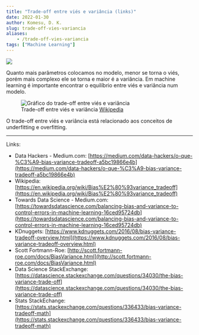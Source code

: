```yaml
---
title: "Trade-off entre viés e variância (links)"
date: 2022-01-30
author: Komesu, D. K.
slug: trade-off-vies-variancia
aliases:
    - /trade-off-vies-variancia
tags: ["Machine Learning"]
---
```


![](https://images2.imgbox.com/de/78/0qO1L89P_o.png)

Quanto mais parâmetros colocamos no modelo, menor se torna o viés, porém mais complexo ele se torna e maior é a variância. Em machine learning é importante encontrar o equilíbrio entre viés e variância num modelo.

<!--more-->

<figure class="size-full">
    <img src="https://images2.imgbox.com/24/01/kBknKFe3_o.png" alt="Gráfico do trade-off entre viés e variância"/>
    <figcaption>Trade-off entre viés e variância <a href="https://en.wikipedia.org/wiki/Bias%E2%80%93variance_tradeoff#/media/File:Bias_and_variance_contributing_to_total_error.svg">Wikipedia</a></figcaption>
</figure>

O trade-off entre viés e variância está relacionado aos conceitos de underfitting e overfitting.

---

Links:

- Data Hackers - Medium.com: [https://medium.com/data-hackers/o-que-%C3%A9-bias-variance-tradeoff-a5bc19866e4b](https://medium.com/data-hackers/o-que-%C3%A9-bias-variance-tradeoff-a5bc19866e4b)
- Wikipedia: [https://en.wikipedia.org/wiki/Bias%E2%80%93variance_tradeoff](https://en.wikipedia.org/wiki/Bias%E2%80%93variance_tradeoff)
- Towards Data Science - Medium.com: [https://towardsdatascience.com/balancing-bias-and-variance-to-control-errors-in-machine-learning-16ced95724db](https://towardsdatascience.com/balancing-bias-and-variance-to-control-errors-in-machine-learning-16ced95724db)
- KDnuggets: [https://www.kdnuggets.com/2016/08/bias-variance-tradeoff-overview.html](https://www.kdnuggets.com/2016/08/bias-variance-tradeoff-overview.html)
- Scott Fortmann-Roe: [http://scott.fortmann-roe.com/docs/BiasVariance.html](http://scott.fortmann-roe.com/docs/BiasVariance.html)
- Data Science StackExchange: [https://datascience.stackexchange.com/questions/34030/the-bias-variance-trade-off](https://datascience.stackexchange.com/questions/34030/the-bias-variance-trade-off)
- Stats StackEchange: [https://stats.stackexchange.com/questions/336433/bias-variance-tradeoff-math](https://stats.stackexchange.com/questions/336433/bias-variance-tradeoff-math)
